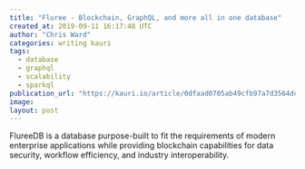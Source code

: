 ```yaml
---
title: "Fluree - Blockchain, GraphQL, and more all in one database"
created_at: 2019-09-11 16:17:48 UTC
author: "Chris Ward"
categories: writing kauri
tags:
  - database
  - graphql
  - scalability
  - sparkql
publication_url: "https://kauri.io/article/0dfaad0705ab49cfb97a7d3564dce236"
image:
layout: post
---
```

FlureeDB is a database purpose-built to fit the requirements of modern enterprise applications while providing blockchain capabilities for data security, workflow efficiency, and industry interoperability.

